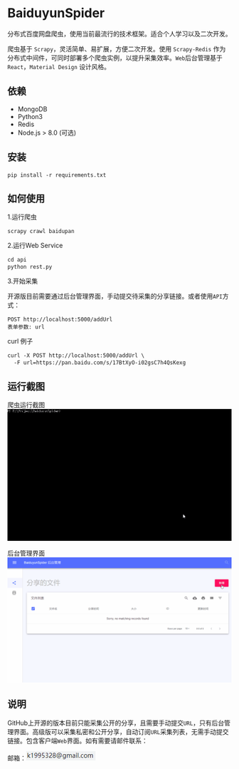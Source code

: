 # BaiduyunSpider
分布式百度网盘爬虫，使用当前最流行的技术框架。适合个人学习以及二次开发。

爬虫基于 `Scrapy`，灵活简单、易扩展，方便二次开发。使用 `Scrapy-Redis` 作为分布式中间件，可同时部署多个爬虫实例，以提升采集效率。`Web`后台管理基于`React`，`Material Design` 设计风格。 


## 依赖 
- MongoDB
- Python3
- Redis
- Node.js > 8.0 (可选) 

## 安装 

```
pip install -r requirements.txt
```

## 如何使用 

1.运行爬虫 

```
scrapy crawl baidupan
```

2.运行Web Service 

```
cd api
python rest.py
```

3.开始采集 

开源版目前需要通过后台管理界面，手动提交待采集的分享链接。或者使用`API`方式：

```
POST http://localhost:5000/addUrl
表单参数: url
```

curl 例子

```
curl -X POST http://localhost:5000/addUrl \
  -F url=https://pan.baidu.com/s/17BtXyO-i02gsC7h4QsKexg
```



## 运行截图

爬虫运行截图 
![crawl](screenshot\crawl.gif)



后台管理界面 
![admin](screenshot\admin.gif)


## 说明
GitHub上开源的版本目前只能采集公开的分享，且需要手动提交`URL`，只有后台管理界面。高级版可以采集私密和公开分享，自动订阅`URL`采集列表，无需手动提交链接。包含客户端`Web`界面。如有需要请邮件联系：

邮箱：![email](screenshot\email.png)

